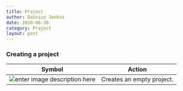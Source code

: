 ```yaml
---
title: Project 
author: Dainius Jenkus
date: 2010-06-30
category: Project
layout: post
---
```





### Creating a project

<div class="table-wrapper" markdown="block">

|Symbol|Action|
|:-:|:-:|
![enter image description here](https://OptimalSlope.github.io/manual/assets/control-icons/create-project.png)| Creates an empty project.|

</div>
